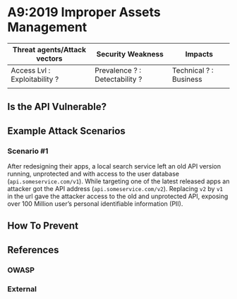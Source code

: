 A9:2019 Improper Assets Management
==================================

| Threat agents/Attack vectors | Security Weakness | Impacts |
| -- | -- | -- |
| Access Lvl : Exploitability ? | Prevalence ? : Detectability ? | Technical ? : Business |
| | | |

## Is the API Vulnerable?

## Example Attack Scenarios

### Scenario #1

After redesigning their apps, a local search service left an old API version
running, unprotected and with access to the user database
(`api.someservice.com/v1`). While targeting one of the latest released apps an
attacker got the API address (`api.someservice.com/v2`). Replacing `v2` by `v1`
in the url gave the attacker access to the old and unprotected API, exposing
over 100 Million user’s personal identifiable information (PII).

## How To Prevent

## References

### OWASP

### External

